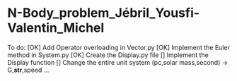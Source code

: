 # N-Body_problem_Jébril_Yousfi-Valentin_Michel

To do:
[OK] Add Operator overloading in Vector.py 
[OK] Implement the Euler method in System.py
[OK] Create the Display.py file
[] Implement the Display function
[] Change the entire unit system (pc,solar mass,second) -> G,__str__,speed ...
